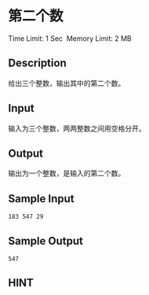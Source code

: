 # 第二个数
Time Limit: 1 Sec  Memory Limit: 2 MB


## Description
给出三个整数，输出其中的第二个数。


## Input
输入为三个整数，两两整数之间用空格分开。


## Output
输出为一个整数，是输入的第二个数。


## Sample Input
```
183 547 29

```
## Sample Output
```
547

```

## HINT
